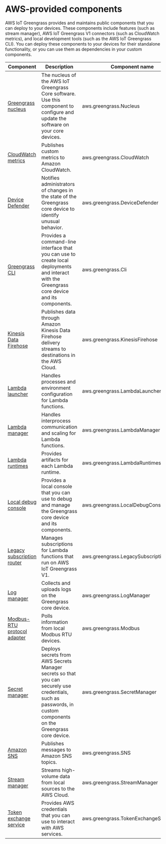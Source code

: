 # AWS\-provided components<a name="public-components"></a>

AWS IoT Greengrass provides and maintains public components that you can deploy to your devices\. These components include features \(such as stream manager\), AWS IoT Greengrass V1 connectors \(such as CloudWatch metrics\), and local development tools \(such as the AWS IoT Greengrass CLI\)\. You can deploy these components to your devices for their standalone functionality, or you can use them as dependencies in your custom components\.


| Component | Description | Component name | 
| --- | --- | --- | 
| [Greengrass nucleus](greengrass-nucleus-component.md) | The nucleus of the AWS IoT Greengrass Core software\. Use this component to configure and update the software on your core devices\. | aws\.greengrass\.Nucleus | 
| [CloudWatch metrics](cloudwatch-metrics-component.md) | Publishes custom metrics to Amazon CloudWatch\. | aws\.greengrass\.CloudWatch | 
| [Device Defender](device-defender-component.md) | Notifies administrators of changes in the state of the Greengrass core device to identify unusual behavior\. | aws\.greengrass\.DeviceDefender | 
| [Greengrass CLI](greengrass-cli-component.md) | Provides a command\-line interface that you can use to create local deployments and interact with the Greengrass core device and its components\. | aws\.greengrass\.Cli | 
| [Kinesis Data Firehose](kinesis-firehose-component.md) | Publishes data through Amazon Kinesis Data Firehose delivery streams to destinations in the AWS Cloud\. | aws\.greengrass\.KinesisFirehose | 
| [Lambda launcher](lambda-launcher-component.md) | Handles processes and environment configuration for Lambda functions\. | aws\.greengrass\.LambdaLauncher | 
| [Lambda manager](lambda-manager-component.md) | Handles interprocess communication and scaling for Lambda functions\. | aws\.greengrass\.LambdaManager | 
| [Lambda runtimes](lambda-runtimes-component.md) | Provides artifacts for each Lambda runtime\. | aws\.greengrass\.LambdaRuntimes | 
| [Local debug console](local-debug-console-component.md) | Provides a local console that you can use to debug and manage the Greengrass core device and its components\. | aws\.greengrass\.LocalDebugConsole | 
| [Legacy subscription router](legacy-subscription-router-component.md) | Manages subscriptions for Lambda functions that run on AWS IoT Greengrass V1\. | aws\.greengrass\.LegacySubscriptionRouter | 
| [Log manager](log-manager-component.md) | Collects and uploads logs on the Greengrass core device\. | aws\.greengrass\.LogManager | 
| [Modbus\-RTU protocol adapter](modbus-rtu-protocol-adapter-component.md) | Polls information from local Modbus RTU devices\. | aws\.greengrass\.Modbus | 
| [Secret manager](secret-manager-component.md) | Deploys secrets from AWS Secrets Manager secrets so that you can securely use credentials, such as passwords, in custom components on the Greengrass core device\. | aws\.greengrass\.SecretManager | 
| [Amazon SNS](sns-component.md) | Publishes messages to Amazon SNS topics\. | aws\.greengrass\.SNS | 
| [Stream manager](stream-manager-component.md) | Streams high\-volume data from local sources to the AWS Cloud\. | aws\.greengrass\.StreamManager | 
| [Token exchange service](token-exchange-service-component.md) | Provides AWS credentials that you can use to interact with AWS services\. | aws\.greengrass\.TokenExchangeService | 